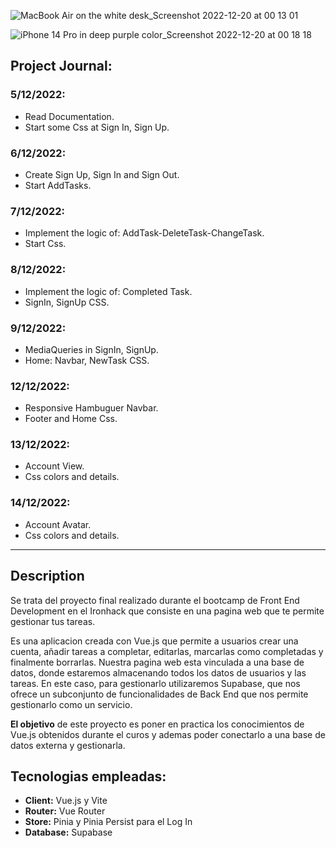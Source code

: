 ![MacBook Air on the white desk_Screenshot 2022-12-20 at 00 13 01](https://user-images.githubusercontent.com/101716371/208549371-a150d0e4-45bf-468d-bc51-b6b5549e40c6.png)

![iPhone 14 Pro in deep purple color_Screenshot 2022-12-20 at 00 18 18](https://user-images.githubusercontent.com/101716371/208549388-807d62d1-28ed-42ba-99b4-3c8bb215bfad.png)


## Project Journal:

### 5/12/2022:
* Read Documentation.
* Start some Css at Sign In, Sign Up.

### 6/12/2022:
* Create Sign Up, Sign In and Sign Out.
* Start AddTasks.

### 7/12/2022:
* Implement the logic of: AddTask-DeleteTask-ChangeTask.
* Start Css.

### 8/12/2022:
* Implement the logic of: Completed Task.
* SignIn, SignUp CSS.

### 9/12/2022:
* MediaQueries in SignIn, SignUp.
* Home: Navbar, NewTask CSS.

### 12/12/2022:
* Responsive Hambuguer Navbar.
* Footer and Home Css.

### 13/12/2022:
* Account View.
* Css colors and details.

### 14/12/2022:
* Account Avatar.
* Css colors and details.

------------------


## Description

Se trata del proyecto final realizado durante el bootcamp de Front End Development en el Ironhack que consiste en una pagina web que te permite gestionar tus tareas.

Es una aplicacion creada con Vue.js que permite a usuarios crear una cuenta, añadir tareas a completar, editarlas, marcarlas como completadas y finalmente borrarlas. Nuestra pagina web esta vinculada a una base de datos, donde estaremos almacenando todos los datos de usuarios y las tareas. En este caso, para gestionarlo utilizaremos Supabase, que nos ofrece un subconjunto de funcionalidades de Back End que nos permite gestionarlo como un servicio.

__El objetivo__ de este proyecto es poner en practica los conocimientos de Vue.js obtenidos durante el curos y ademas poder conectarlo a una base de datos externa y gestionarla.

## Tecnologias empleadas:

* __Client:__ Vue.js y Vite
* __Router:__ Vue Router
* __Store:__ Pinia y Pinia Persist para el Log In
* __Database:__ Supabase





